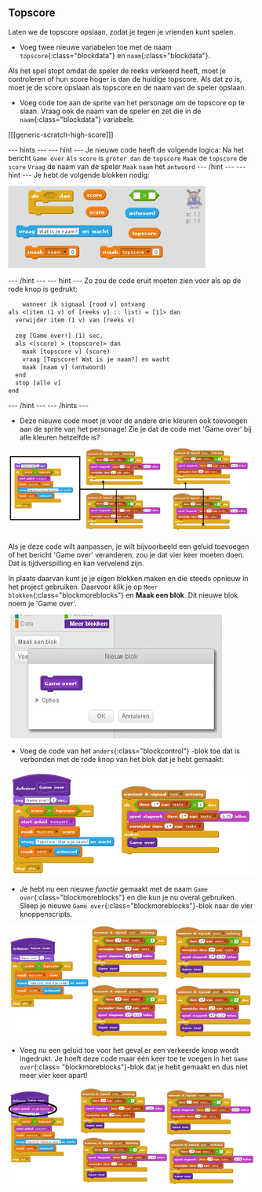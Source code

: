 ## Topscore

Laten we de topscore opslaan, zodat je tegen je vrienden kunt spelen.

+ Voeg twee nieuwe variabelen toe met de naam `topscore`{:class="blockdata"} en `naam`{:class="blockdata"}.

Als het spel stopt omdat de speler de reeks verkeerd heeft, moet je controleren of hun score hoger is dan de huidige topscore. Als dat zo is, moet je de score opslaan als topscore en de naam van de speler opslaan.

+ Voeg code toe aan de sprite van het personage om de topscore op te slaan. Vraag ook de naam van de speler en zet die in de `naam`{:class="blockdata"} variabele.

[[[generic-scratch-high-score]]]

--- hints --- --- hint --- Je nieuwe code heeft de volgende logica: Na het bericht `Game over` `Als` `score` is `groter dan` de `topscore` `Maak` de `topscore` de `score` `Vraag` de naam van de speler `Maak` `naam` het `antwoord` --- /hint --- --- hint --- Je hebt de volgende blokken nodig:

![Hint for high score](images/hint-high-score.png)

--- /hint --- --- hint --- Zo zou de code eruit moeten zien voor als op de rode knop is gedrukt:

```blocks
    wanneer ik signaal [rood v] ontvang
als <(item (1 v) of [reeks v] :: list) = [1]> dan 
  verwijder item (1 v) van [reeks v]

  zeg [Game over!] (1) sec.
  als <(score) > (topscore)> dan 
    maak [topscore v] (score)
    vraag [Topscore! Wat is je naam?] en wacht
    maak [naam v] (antwoord)
  end
  stop [alle v]
end
```

--- /hint --- --- /hints ---

+ Deze nieuwe code moet je voor de andere drie kleuren ook toevoegen aan de sprite van het personage! Zie je dat de code met 'Game over' bij alle kleuren hetzelfde is?

![screenshot](images/colour-same.png)

Als je deze code wilt aanpassen, je wilt bijvoorbeeld een geluid toevoegen of het bericht 'Game over' veranderen, zou je dat vier keer moeten doen. Dat is tijdverspilling en kan vervelend zijn.

In plaats daarvan kunt je je eigen blokken maken en die steeds opnieuw in het project gebruiken. Daarvoor klik je op `Meer blokken`{:class="blockmoreblocks"} en **Maak een blok**. Dit nieuwe blok noem je 'Game over'.

![screenshot](images/colour-more.png)

+ Voeg de code van het `anders`{:class="blockcontrol"} -blok toe dat is verbonden met de rode knop van het blok dat je hebt gemaakt:

![screenshot](images/colour-make-block.png)

+ Je hebt nu een nieuwe *functie* gemaakt met de naam `Game over`{:class="blockmoreblocks"} en die kun je nu overal gebruiken. Sleep je nieuwe `Game over`{:class="blockmoreblocks"}-blok naar de vier knoppenscripts.

![screenshot](images/colour-use-block.png)

+ Voeg nu een geluid toe voor het geval er een verkeerde knop wordt ingedrukt. Je hoeft deze code maar één keer toe te voegen in het `Game over`{:class= "blockmoreblocks"}-blok dat je hebt gemaakt en dus niet meer vier keer apart!

![screenshot](images/colour-cough.png)
